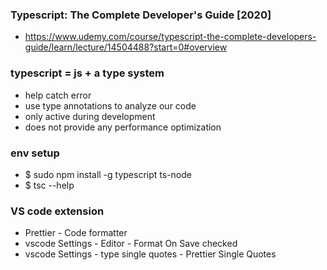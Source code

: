 ### Typescript: The Complete Developer's Guide [2020]
- https://www.udemy.com/course/typescript-the-complete-developers-guide/learn/lecture/14504488?start=0#overview

### typescript = js + a type system
- help catch error
- use type annotations to analyze our code
- only active during development
- does not provide any performance optimization

### env setup
- $ sudo npm install -g typescript ts-node
- $ tsc --help

### VS code extension
- Prettier - Code formatter
- vscode Settings - Editor - Format On Save checked
- vscode Settings - type single quotes - Prettier Single Quotes

